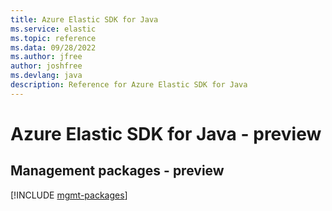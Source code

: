 ```yaml
---
title: Azure Elastic SDK for Java
ms.service: elastic
ms.topic: reference
ms.data: 09/28/2022
ms.author: jfree
author: joshfree
ms.devlang: java
description: Reference for Azure Elastic SDK for Java
---
```

# Azure Elastic SDK for Java - preview

## Management packages - preview
[!INCLUDE [mgmt-packages](elastic-mgmt-index.md)]